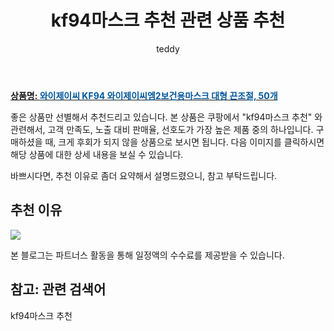 ﻿---
layout: post
title:  "kf94마스크 추천 관련 상품 추천"
author: teddy
categories: [ 생활/건강 ]
tags: [kf94마스크 추천]
image: https://static.coupangcdn.com/image/vendor_inventory/cfd8/ac9dc01b178b8d6e61d0124fdcca897f2bbd4cfcac7b64330c784ea4be7c.jpg 
description: "쿠팡에서 kf94마스크 추천 관련 상품으로 가장 고객 선호도가 높은 제품 중 하나입니다."
---

<a href="https://link.coupang.com/re/AFFSDP?lptag=AF5385349&pageKey=1910582581&itemId=3243883872&vendorItemId=71231062563&traceid=V0-153-ae355dc1cfd78188"><b>상품명: <font color='#01579B'>와이제이씨 KF94 와이제이씨엠2보건용마스크 대형 끈조절, 50개</font></b></a>

좋은 상품만 선별해서 추천드리고 있습니다.
본 상품은 쿠팡에서 "kf94마스크 추천" 와 관련해서, 고객 만족도, 노출 대비 판매율, 선호도가 가장 높은 제품 중의 하나입니다.
구매하셨을 때, 크게 후회가 되지 않을 상품으로 보시면 됩니다. 
다음 이미지를 클릭하시면 해당 상품에 대한 상세 내용을 보실 수 있습니다.

바쁘시다면, 추천 이유로 좀더 요약해서 설명드렸으니, 참고 부탁드립니다.

## 추천 이유 

<a href="https://link.coupang.com/re/AFFSDP?lptag=AF5385349&pageKey=1910582581&itemId=3243883872&vendorItemId=71231062563&traceid=V0-153-ae355dc1cfd78188"><img src="https://thumbnail9.coupangcdn.com/thumbnails/remote/q89/image/vendor_inventory/89cc/e8340716d332be20595ee167f372913ac8f3bd4ee2ce8780607187dfc3ef.jpg"></a> 

본 블로그는 파트너스 활동을 통해 일정액의 수수료를 제공받을 수 있습니다.

## 참고: 관련 검색어    
kf94마스크 추천
